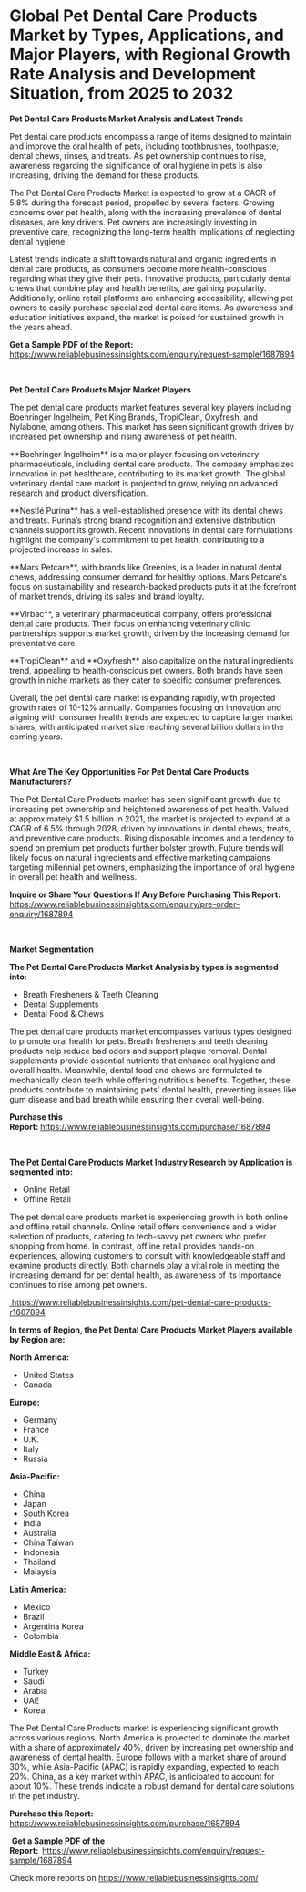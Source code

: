 <p><h1>Global Pet Dental Care Products Market by Types, Applications, and Major Players, with Regional Growth Rate Analysis and Development Situation, from 2025 to 2032</h1></p><p><strong>Pet Dental Care Products Market Analysis and Latest Trends</strong></p>
<p><p>Pet dental care products encompass a range of items designed to maintain and improve the oral health of pets, including toothbrushes, toothpaste, dental chews, rinses, and treats. As pet ownership continues to rise, awareness regarding the significance of oral hygiene in pets is also increasing, driving the demand for these products.</p><p>The Pet Dental Care Products Market is expected to grow at a CAGR of 5.8% during the forecast period, propelled by several factors. Growing concerns over pet health, along with the increasing prevalence of dental diseases, are key drivers. Pet owners are increasingly investing in preventive care, recognizing the long-term health implications of neglecting dental hygiene.</p><p>Latest trends indicate a shift towards natural and organic ingredients in dental care products, as consumers become more health-conscious regarding what they give their pets. Innovative products, particularly dental chews that combine play and health benefits, are gaining popularity. Additionally, online retail platforms are enhancing accessibility, allowing pet owners to easily purchase specialized dental care items. As awareness and education initiatives expand, the market is poised for sustained growth in the years ahead.</p></p>
<p><strong>Get a Sample PDF of the Report:&nbsp;</strong> <a href="https://www.reliablebusinessinsights.com/enquiry/request-sample/1687894?utm_campaign=2190&utm_medium=2&utm_source=Github&utm_content=ia&utm_term=04042025&utm_id=pet-dental-care-products">https://www.reliablebusinessinsights.com/enquiry/request-sample/1687894</a></p>
<p>&nbsp;</p>
<p><strong>Pet Dental Care Products Major Market Players</strong></p>
<p><p>The pet dental care products market features several key players including Boehringer Ingelheim, Pet King Brands, TropiClean, Oxyfresh, and Nylabone, among others. This market has seen significant growth driven by increased pet ownership and rising awareness of pet health.</p><p>**Boehringer Ingelheim** is a major player focusing on veterinary pharmaceuticals, including dental care products. The company emphasizes innovation in pet healthcare, contributing to its market growth. The global veterinary dental care market is projected to grow, relying on advanced research and product diversification.</p><p>**Nestlé Purina** has a well-established presence with its dental chews and treats. Purina’s strong brand recognition and extensive distribution channels support its growth. Recent innovations in dental care formulations highlight the company's commitment to pet health, contributing to a projected increase in sales.</p><p>**Mars Petcare**, with brands like Greenies, is a leader in natural dental chews, addressing consumer demand for healthy options. Mars Petcare's focus on sustainability and research-backed products puts it at the forefront of market trends, driving its sales and brand loyalty.</p><p>**Virbac**, a veterinary pharmaceutical company, offers professional dental care products. Their focus on enhancing veterinary clinic partnerships supports market growth, driven by the increasing demand for preventative care.</p><p>**TropiClean** and **Oxyfresh** also capitalize on the natural ingredients trend, appealing to health-conscious pet owners. Both brands have seen growth in niche markets as they cater to specific consumer preferences.</p><p>Overall, the pet dental care market is expanding rapidly, with projected growth rates of 10-12% annually. Companies focusing on innovation and aligning with consumer health trends are expected to capture larger market shares, with anticipated market size reaching several billion dollars in the coming years.</p></p>
<p>&nbsp;</p>
<p><strong>What Are The Key Opportunities For Pet Dental Care Products Manufacturers?</strong></p>
<p><p>The Pet Dental Care Products market has seen significant growth due to increasing pet ownership and heightened awareness of pet health. Valued at approximately $1.5 billion in 2021, the market is projected to expand at a CAGR of 6.5% through 2028, driven by innovations in dental chews, treats, and preventive care products. Rising disposable incomes and a tendency to spend on premium pet products further bolster growth. Future trends will likely focus on natural ingredients and effective marketing campaigns targeting millennial pet owners, emphasizing the importance of oral hygiene in overall pet health and wellness.</p></p>
<p><strong>Inquire or Share Your Questions If Any Before Purchasing This Report:</strong> <a href="https://www.reliablebusinessinsights.com/enquiry/pre-order-enquiry/1687894?utm_campaign=2190&utm_medium=2&utm_source=Github&utm_content=ia&utm_term=04042025&utm_id=pet-dental-care-products">https://www.reliablebusinessinsights.com/enquiry/pre-order-enquiry/1687894</a></p>
<p>&nbsp;</p>
<p><strong>Market Segmentation</strong></p>
<p><strong>The Pet Dental Care Products Market Analysis by types is segmented into:</strong></p>
<p><ul><li>Breath Fresheners & Teeth Cleaning</li><li>Dental Supplements</li><li>Dental Food & Chews</li></ul></p>
<p><p>The pet dental care products market encompasses various types designed to promote oral health for pets. Breath fresheners and teeth cleaning products help reduce bad odors and support plaque removal. Dental supplements provide essential nutrients that enhance oral hygiene and overall health. Meanwhile, dental food and chews are formulated to mechanically clean teeth while offering nutritious benefits. Together, these products contribute to maintaining pets' dental health, preventing issues like gum disease and bad breath while ensuring their overall well-being.</p></p>
<p><strong>Purchase this Report:&nbsp;</strong><a href="https://www.reliablebusinessinsights.com/purchase/1687894?utm_campaign=2190&utm_medium=2&utm_source=Github&utm_content=ia&utm_term=04042025&utm_id=pet-dental-care-products">https://www.reliablebusinessinsights.com/purchase/1687894</a></p>
<p>&nbsp;</p>
<p><strong>The Pet Dental Care Products Market Industry Research by Application is segmented into:</strong></p>
<p><ul><li>Online Retail</li><li>Offline Retail</li></ul></p>
<p><p>The pet dental care products market is experiencing growth in both online and offline retail channels. Online retail offers convenience and a wider selection of products, catering to tech-savvy pet owners who prefer shopping from home. In contrast, offline retail provides hands-on experiences, allowing customers to consult with knowledgeable staff and examine products directly. Both channels play a vital role in meeting the increasing demand for pet dental health, as awareness of its importance continues to rise among pet owners.</p></p>
<p><a href="https://www.reliablebusinessinsights.com/pet-dental-care-products-r1687894?utm_campaign=2190&utm_medium=2&utm_source=Github&utm_content=ia&utm_term=04042025&utm_id=pet-dental-care-products">&nbsp;https://www.reliablebusinessinsights.com/pet-dental-care-products-r1687894</a></p>
<p><strong>In terms of Region, the Pet Dental Care Products Market Players available by Region are:</strong></p>
<p>
    <p> <strong> North America: </strong>
        <ul>
            <li>United States</li>
            <li>Canada</li>
        </ul>
        </p> 
    <p> <strong> Europe: </strong>
        <ul>
            <li>Germany</li>
            <li>France</li>
            <li>U.K.</li>
            <li>Italy</li>
            <li>Russia</li>
        </ul>
        </p> 
    <p> <strong> Asia-Pacific: </strong>
        <ul>
            <li>China</li>
            <li>Japan</li>
            <li>South Korea</li>
            <li>India</li>
            <li>Australia</li>
            <li>China Taiwan</li>
            <li>Indonesia</li>
            <li>Thailand</li>
            <li>Malaysia</li>
        </ul>
        </p> 
    <p> <strong> Latin America: </strong>
        <ul>
            <li>Mexico</li>
            <li>Brazil</li>
            <li>Argentina Korea</li>
            <li>Colombia</li>
        </ul>
        </p> 
    <p> <strong> Middle East & Africa: </strong>
        <ul>
            <li>Turkey</li>
            <li>Saudi</li>
            <li>Arabia</li>
            <li>UAE</li>
            <li>Korea</li>
        </ul>
    </p>
    </p>
<p><p>The Pet Dental Care Products market is experiencing significant growth across various regions. North America is projected to dominate the market with a share of approximately 40%, driven by increasing pet ownership and awareness of dental health. Europe follows with a market share of around 30%, while Asia-Pacific (APAC) is rapidly expanding, expected to reach 20%. China, as a key market within APAC, is anticipated to account for about 10%. These trends indicate a robust demand for dental care solutions in the pet industry.</p></p>
<p><strong>Purchase this Report: </strong><a href="https://www.reliablebusinessinsights.com/purchase/1687894?utm_campaign=2190&utm_medium=2&utm_source=Github&utm_content=ia&utm_term=04042025&utm_id=pet-dental-care-products">https://www.reliablebusinessinsights.com/purchase/1687894</a></p>
<p>&nbsp;<strong>Get a Sample PDF of the Report:&nbsp;&nbsp;</strong><a href="https://www.reliablebusinessinsights.com/enquiry/request-sample/1687894?utm_campaign=2190&utm_medium=2&utm_source=Github&utm_content=ia&utm_term=04042025&utm_id=pet-dental-care-products">https://www.reliablebusinessinsights.com/enquiry/request-sample/1687894</a></p>
<p><strong></strong></p>
<p>Check more reports on <a href="https://www.reliablebusinessinsights.com/?utm_campaign=2190&utm_medium=2&utm_source=Github&utm_content=ia&utm_term=04042025&utm_id=pet-dental-care-products">https://www.reliablebusinessinsights.com/</a></p>